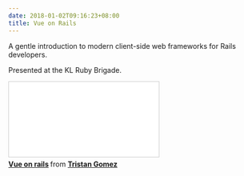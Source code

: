 ```yaml
---
date: 2018-01-02T09:16:23+08:00
title: Vue on Rails
---
```

A gentle introduction to modern client-side web frameworks for Rails developers.

Presented at the KL Ruby Brigade.

<!--more-->

<div class="iframe-container-4by3">

<iframe class="responsive" src="//www.slideshare.net/slideshow/embed_code/key/F8yEbveU75sMtH" frameborder="0" marginwidth="0" marginheight="0" scrolling="no" style="border:1px solid #CCC; border-width:1px; margin-bottom:5px; max-width: 100%;" allowfullscreen> </iframe> <div style="margin-bottom:5px"> <strong> <a href="//www.slideshare.net/parasquid/vue-on-rails" title="Vue on rails" target="_blank">Vue on rails</a> </strong> from <strong><a href="https://www.slideshare.net/parasquid" target="_blank">Tristan Gomez</a></strong> </div>

</div>
